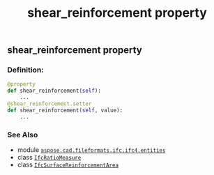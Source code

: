 ﻿---
title: shear_reinforcement property
second_title: Aspose.CAD for Python via .NET API References
description: 
type: docs
weight: 70
url: /python-net/aspose.cad.fileformats.ifc.ifc4.entities/ifcsurfacereinforcementarea/shear_reinforcement/
is_root: false
---

## shear_reinforcement property

### Definition:
```python
@property
def shear_reinforcement(self):
    ...
@shear_reinforcement.setter
def shear_reinforcement(self, value):
    ...
```

### See Also
* module [`aspose.cad.fileformats.ifc.ifc4.entities`](../../)
* class [`IfcRatioMeasure`](/cad/python-net/aspose.cad.fileformats.ifc.ifc4.types/ifcratiomeasure)
* class [`IfcSurfaceReinforcementArea`](/cad/python-net/aspose.cad.fileformats.ifc.ifc4.entities/ifcsurfacereinforcementarea)

